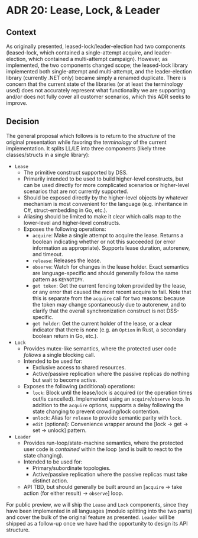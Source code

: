 # ADR 20: Lease, Lock, & Leader

## Context

As originally presented, leased-lock/leader-election had two components
(leased-lock, which contained a single-attempt acquire, and leader-election,
which contained a multi-attempt campaign). However, as implemented, the two
components changed scope; the leased-lock library implemented both
single-attempt and multi-attempt, and the leader-election library (currently
.NET only) became simply a renamed duplicate. There is concern that the current
state of the libraries (or at least the terminology used) does not accurately
represent what functionality we are supporting and/or does not fully cover all
customer scenarios, which this ADR seeks to improve.

## Decision

The general proposal which follows is to return to the _structure_ of the
original presentation while favoring the _terminology_ of the current
implementation. It splits LL/LE into three components (likely three
classes/structs in a single library):

-   `Lease`
    -   The primitive construct supported by DSS.
    -   Primarily intended to be used to build higher-level constructs, but can
        be used directly for more complicated scenarios or higher-level
        scenarios that are not currently supported.
    -   Should be exposed directly by the higher-level objects by whatever
        mechanism is most convenient for the language (e.g. inheritance in C#,
        struct-embedding in Go, etc.).
    -   Aliasing should be limited to make it clear which calls map to the
        lower-level and higher-level constructs.
    -   Exposes the following operations:
        -   `acquire`: Make a single attempt to acquire the lease. Returns a
            boolean indicating whether or not this succeeded (or error
            information as appropriate). Supports lease duration, autorenew, and
            timeout.
        -   `release`: Releases the lease.
        -   `observe`: Watch for changes in the lease holder. Exact semantics
            are language-specific and should generally follow the same pattern
            as `KEYNOTIFY`.
        -   `get token`: Get the current fencing token provided by the lease, or
            any error that caused the most recent acquire to fail. Note that
            this is separate from the `acquire` call for two reasons: because
            the token may change spontaneously due to autorenew, and to clarify
            that the overall synchronization construct is not DSS-specific.
        -   `get holder`: Get the current holder of the lease, or a clear
            indicator that there is none (e.g. an `Option` in Rust, a secondary
            boolean return in Go, etc.).
-   `Lock`
    -   Provides mutex-like semantics, where the protected user code _follows_ a
        single blocking call.
    -   Intended to be used for:
        -   Exclusive access to shared resources.
        -   Active/passive replication where the passive replicas do nothing but
            wait to become active.
    -   Exposes the following (additional) operations:
        -   `lock`: Block until the lease/lock is acquired (or the operation
            times out/is cancelled). Implemented using an `acquire`/`observe`
            loop. In addition to the `acquire` options, supports a delay
            following the state changing to prevent crowding/lock contention.
        -   `unlock`: Alias for `release` to provide semantic parity with
            `lock`.
        -   `edit` (optional): Convenience wrapper around the [lock -> get ->
            set -> unlock] pattern.
-   `Leader`
    -   Provides run-loop/state-machine semantics, where the protected user code
        is _contained_ within the loop (and is built to react to the state
        changing).
    -   Intended to be used for:
        -   Primary/subordinate topologies.
        -   Active/passive replication where the passive replicas must take
            distinct action.
    -   API TBD, but should generally be built around an [`acquire` -> take
        action (for either result) -> `observe`] loop.

For public preview, we will ship the `Lease` and `Lock` components, since they
have been implemented in all languages (modulo splitting into the two parts) and
cover the bulk of the original feature as presented. `Leader` will be shipped as
a follow-up once we have had the opportunity to design its API structure.
